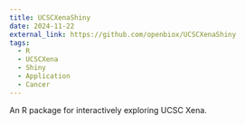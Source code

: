 ```yaml
---
title: UCSCXenaShiny
date: 2024-11-22
external_link: https://github.com/openbiox/UCSCXenaShiny
tags:
  - R
  - UCSCXena
  - Shiny
  - Application
  - Cancer
---
```


An R package for interactively exploring UCSC Xena.

<!--more-->
